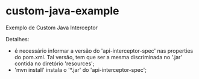 # custom-java-example
Exemplo de Custom Java Interceptor

Detalhes:
* é necessário informar a versão do 'api-interceptor-spec' nas properties do pom.xml. Tal versão, tem que ser a mesma discriminada no '.jar' contida no diretório 'resources';
* 'mvn install' instala o '*.jar' do 'api-interceptor-spec';
